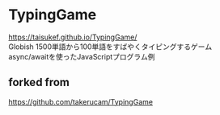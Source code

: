 # TypingGame
https://taisukef.github.io/TypingGame/  
Globish 1500単語から100単語をすばやくタイピングするゲーム  
async/awaitを使ったJavaScriptプログラム例  

## forked from
https://github.com/takerucam/TypingGame
